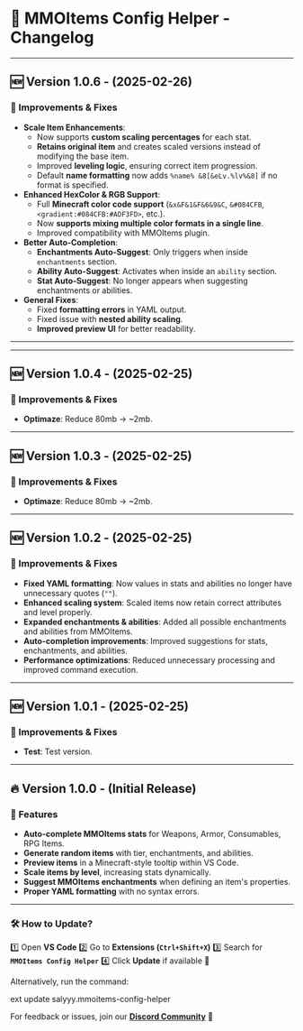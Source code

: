 


# 📜 MMOItems Config Helper - Changelog

---


## 🆕 Version 1.0.6 - (2025-02-26)
### 🚀 Improvements & Fixes
- **Scale Item Enhancements**:
  - Now supports **custom scaling percentages** for each stat.
  - **Retains original item** and creates scaled versions instead of modifying the base item.
  - Improved **leveling logic**, ensuring correct item progression.
  - Default **name formatting** now adds `%name% &8[&eLv.%lv%&8]` if no format is specified.
- **Enhanced HexColor & RGB Support**:
  - Full **Minecraft color code support** (`&x&F&1&F&6&9&C`, `&#084CFB`, `<gradient:#084CFB:#ADF3FD>`, etc.).
  - Now **supports mixing multiple color formats in a single line**.
  - Improved compatibility with MMOItems plugin.
- **Better Auto-Completion**:
  - **Enchantments Auto-Suggest**: Only triggers when inside `enchantments` section.
  - **Ability Auto-Suggest**: Activates when inside an `ability` section.
  - **Stat Auto-Suggest**: No longer appears when suggesting enchantments or abilities.
- **General Fixes**:
  - Fixed **formatting errors** in YAML output.
  - Fixed issue with **nested ability scaling**.
  - **Improved preview UI** for better readability.



---


---


## 🆕 Version 1.0.4 - (2025-02-25)
### 🚀 Improvements & Fixes
- **Optimaze**: Reduce 80mb -> ~2mb.


---


## 🆕 Version 1.0.3 - (2025-02-25)
### 🚀 Improvements & Fixes
- **Optimaze**: Reduce 80mb -> ~2mb.


---


## 🆕 Version 1.0.2 - (2025-02-25)
### 🚀 Improvements & Fixes
- **Fixed YAML formatting**: Now values in stats and abilities no longer have unnecessary quotes (`""`).
- **Enhanced scaling system**: Scaled items now retain correct attributes and level properly.
- **Expanded enchantments & abilities**: Added all possible enchantments and abilities from MMOItems.
- **Auto-completion improvements**: Improved suggestions for stats, enchantments, and abilities.
- **Performance optimizations**: Reduced unnecessary processing and improved command execution.


---


## 🆕 Version 1.0.1 - (2025-02-25)
### 🚀 Improvements & Fixes
- **Test**: Test version.


---

## 🔥 Version 1.0.0 - (Initial Release)
### 🎉 Features
- **Auto-complete MMOItems stats** for Weapons, Armor, Consumables, RPG Items.
- **Generate random items** with tier, enchantments, and abilities.
- **Preview items** in a Minecraft-style tooltip within VS Code.
- **Scale items by level**, increasing stats dynamically.
- **Suggest MMOItems enchantments** when defining an item's properties.
- **Proper YAML formatting** with no syntax errors.

---

### 🛠️ How to Update?
1️⃣ Open **VS Code**
2️⃣ Go to **Extensions (`Ctrl+Shift+X`)**
3️⃣ Search for **`MMOItems Config Helper`**
4️⃣ Click **Update** if available 🎉

Alternatively, run the command:

ext update salyyy.mmoitems-config-helper


For feedback or issues, join our **[Discord Community](https://discord.gg/pbkAuDsAuj)** 🚀
